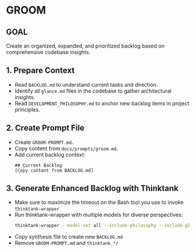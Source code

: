 # GROOM

## GOAL
Create an organized, expanded, and prioritized backlog based on comprehensive codebase insights.

## 1. Prepare Context
- Read `BACKLOG.md` to understand current tasks and direction.
- Identify all `glance.md` files in the codebase to gather architectural insights.
- Read `DEVELOPMENT_PHILOSOPHY.md` to anchor new backlog items in project principles.

## 2. Create Prompt File
- Create `GROOM-PROMPT.md`.
- Copy content from `docs/prompts/groom.md`.
- Add current backlog context:
  ```
  ## Current Backlog
  [Copy content from BACKLOG.md]
  ```

## 3. Generate Enhanced Backlog with Thinktank
- Make sure to maximize the timeout on the Bash tool you use to invoke `thinktank-wrapper`
- Run thinktank-wrapper with multiple models for diverse perspectives:
  ```bash
  thinktank-wrapper --model-set all --include-philosophy --include-glance --instructions GROOM-PROMPT.md BACKLOG.md
  ```
- Copy synthesis file to create new `BACKLOG.md`
- Remove `GROOM-PROMPT.md` and `thinktank_*/`

